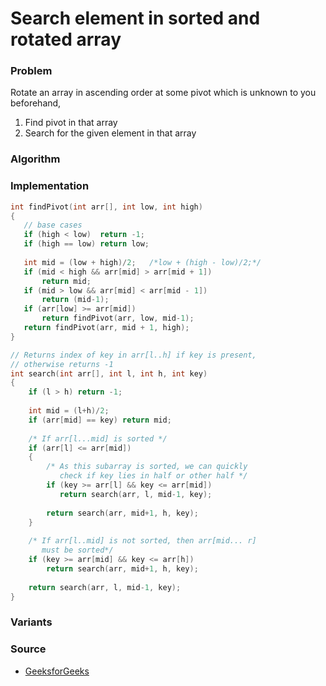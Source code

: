 # Search element in sorted and rotated array

### Problem

Rotate an array in ascending order at some pivot which is unknown to you beforehand,

1. Find pivot in that array
2. Search for the given element in that array

### Algorithm

### Implementation

```c
int findPivot(int arr[], int low, int high)
{
   // base cases
   if (high < low)  return -1;
   if (high == low) return low;
 
   int mid = (low + high)/2;   /*low + (high - low)/2;*/
   if (mid < high && arr[mid] > arr[mid + 1])
       return mid;
   if (mid > low && arr[mid] < arr[mid - 1])
       return (mid-1);
   if (arr[low] >= arr[mid])
       return findPivot(arr, low, mid-1);
   return findPivot(arr, mid + 1, high);
}
```

```c
// Returns index of key in arr[l..h] if key is present,
// otherwise returns -1
int search(int arr[], int l, int h, int key)
{
    if (l > h) return -1;
 
    int mid = (l+h)/2;
    if (arr[mid] == key) return mid;
 
    /* If arr[l...mid] is sorted */
    if (arr[l] <= arr[mid])
    {
        /* As this subarray is sorted, we can quickly
           check if key lies in half or other half */
        if (key >= arr[l] && key <= arr[mid])
           return search(arr, l, mid-1, key);
 
        return search(arr, mid+1, h, key);
    }
 
    /* If arr[l..mid] is not sorted, then arr[mid... r]
       must be sorted*/
    if (key >= arr[mid] && key <= arr[h])
        return search(arr, mid+1, h, key);
 
    return search(arr, l, mid-1, key);
}
```

### Variants

### Source

* [GeeksforGeeks](http://www.geeksforgeeks.org/search-an-element-in-a-sorted-and-pivoted-array/)





